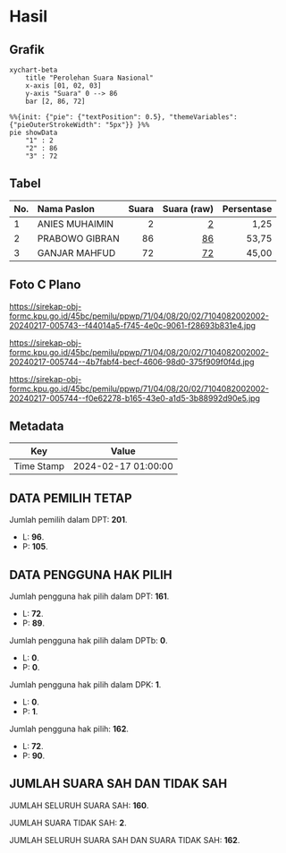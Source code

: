 # Hasil

## Grafik

```mermaid
xychart-beta
    title "Perolehan Suara Nasional"
    x-axis [01, 02, 03]
    y-axis "Suara" 0 --> 86
    bar [2, 86, 72]
```

```mermaid
%%{init: {"pie": {"textPosition": 0.5}, "themeVariables": {"pieOuterStrokeWidth": "5px"}} }%%
pie showData
    "1" : 2
    "2" : 86
    "3" : 72
```

## Tabel

| No. | Nama Paslon    | Suara | Suara (raw) | Persentase |
|:--- |:-------------- | -----:| -----------:| ----------:|
| 1   | ANIES MUHAIMIN | 2     | [2][p-1]    | 1,25       |
| 2   | PRABOWO GIBRAN | 86    | [86][p-2]   | 53,75      |
| 3   | GANJAR MAHFUD  | 72    | [72][p-3]   | 45,00      |


[p-1]: https://github.com/gigit-pemilu/pemilu-2024/blob/main/pilpres/hitung-suara/sub/71-sulawesi-utara/sub/04-kepulauan-talaud/sub/08-gemeh/sub/2002-bambung/sub/002-tps/sub/paslon-1.txt
[p-2]: https://github.com/gigit-pemilu/pemilu-2024/blob/main/pilpres/hitung-suara/sub/71-sulawesi-utara/sub/04-kepulauan-talaud/sub/08-gemeh/sub/2002-bambung/sub/002-tps/sub/paslon-2.txt
[p-3]: https://github.com/gigit-pemilu/pemilu-2024/blob/main/pilpres/hitung-suara/sub/71-sulawesi-utara/sub/04-kepulauan-talaud/sub/08-gemeh/sub/2002-bambung/sub/002-tps/sub/paslon-3.txt

## Foto C Plano

https://sirekap-obj-formc.kpu.go.id/45bc/pemilu/ppwp/71/04/08/20/02/7104082002002-20240217-005743--f44014a5-f745-4e0c-9061-f28693b831e4.jpg

https://sirekap-obj-formc.kpu.go.id/45bc/pemilu/ppwp/71/04/08/20/02/7104082002002-20240217-005744--4b7fabf4-becf-4606-98d0-375f909f0f4d.jpg

https://sirekap-obj-formc.kpu.go.id/45bc/pemilu/ppwp/71/04/08/20/02/7104082002002-20240217-005744--f0e62278-b165-43e0-a1d5-3b88992d90e5.jpg


## Metadata

| Key        | Value               |
| ---------- | ------------------- |
| Time Stamp | 2024-02-17 01:00:00 |


## DATA PEMILIH TETAP

Jumlah pemilih dalam DPT: **201**.
 * L: **96**.
 * P: **105**.

## DATA PENGGUNA HAK PILIH

Jumlah pengguna hak pilih dalam DPT: **161**.
 * L: **72**.
 * P: **89**.

Jumlah pengguna hak pilih dalam DPTb: **0**.
 * L: **0**.
 * P: **0**.

Jumlah pengguna hak pilih dalam DPK: **1**.
 * L: **0**.
 * P: **1**.

Jumlah pengguna hak pilih: **162**.
 * L: **72**.
 * P: **90**.

## JUMLAH SUARA SAH DAN TIDAK SAH

JUMLAH SELURUH SUARA SAH: **160**.

JUMLAH SUARA TIDAK SAH: **2**.

JUMLAH SELURUH SUARA SAH DAN SUARA TIDAK SAH: **162**.


